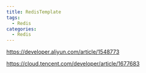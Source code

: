 ```yaml
---
title: RedisTemplate
tags:
  - Redis
categories:
  - Redis
---
```




https://developer.aliyun.com/article/1548773

https://cloud.tencent.com/developer/article/1677683